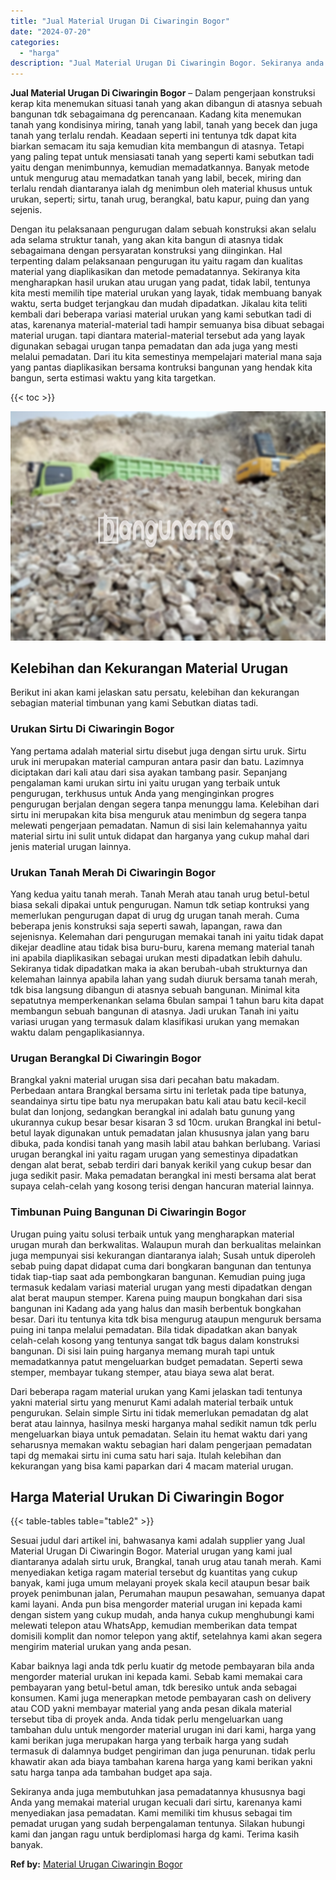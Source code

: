 ```yaml
---
title: "Jual Material Urugan Di Ciwaringin Bogor"
date: "2024-07-20"
categories: 
  - "harga"
description: "Jual Material Urugan Di Ciwaringin Bogor. Sekiranya anda juga membutuhkan jasa pemadatannya khususnya bagi Anda yang memakai material urugan kecuali dari sir..."
---
```


**Jual Material Urugan Di Ciwaringin Bogor** – Dalam pengerjaan konstruksi kerap kita menemukan situasi tanah yang akan dibangun di atasnya sebuah bangunan tdk sebagaimana dg perencanaan. Kadang kita menemukan tanah yang kondisinya miring, tanah yang labil, tanah yang becek dan juga tanah yang terlalu rendah. Keadaan seperti ini tentunya tdk dapat kita biarkan semacam itu saja kemudian kita membangun di atasnya. Tetapi yang paling tepat untuk mensiasati tanah yang seperti kami sebutkan tadi yaitu dengan menimbunnya, kemudian memadatkannya. Banyak metode untuk mengurug atau memadatkan tanah yang labil, becek, miring dan terlalu rendah diantaranya ialah dg menimbun oleh material khusus untuk urukan, seperti; sirtu, tanah urug, berangkal, batu kapur, puing dan yang sejenis.

Dengan itu pelaksanaan pengurugan dalam sebuah konstruksi akan selalu ada selama struktur tanah, yang akan kita bangun di atasnya tidak sebagaimana dengan persyaratan konstruksi yang diinginkan. Hal terpenting dalam pelaksanaan pengurugan itu yaitu ragam dan kualitas material yang diaplikasikan dan metode pemadatannya. Sekiranya kita mengharapkan hasil urukan atau urugan yang padat, tidak labil, tentunya kita mesti memilih tipe material urukan yang layak, tidak membuang banyak waktu, serta budget terjangkau dan mudah dipadatkan. Jikalau kita teliti kembali dari beberapa variasi material urukan yang kami sebutkan tadi di atas, karenanya material-material tadi hampir semuanya bisa dibuat sebagai material urugan. tapi diantara material-material tersebut ada yang layak digunakan sebagai urugan tanpa pemadatan dan ada juga yang mesti melalui pemadatan. Dari itu kita semestinya mempelajari material mana saja yang pantas diaplikasikan bersama kontruksi bangunan yang hendak kita bangun, serta estimasi waktu yang kita targetkan.

{{< toc >}}

![Jual Material Urugan Di Ciwaringin Bogor](/images/jual-urugan-34.png)

## Kelebihan dan Kekurangan Material Urugan

Berikut ini akan kami jelaskan satu persatu, kelebihan dan kekurangan sebagian material timbunan yang kami Sebutkan diatas tadi.

### Urukan Sirtu Di Ciwaringin Bogor

Yang pertama adalah material sirtu disebut juga dengan sirtu uruk. Sirtu uruk ini merupakan material campuran antara pasir dan batu. Lazimnya diciptakan dari kali atau dari sisa ayakan tambang pasir. Sepanjang pengalaman kami urukan sirtu ini yaitu urugan yang terbaik untuk pengurugan, terkhusus untuk Anda yang menginginkan progres pengurugan berjalan dengan segera tanpa menunggu lama. Kelebihan dari sirtu ini merupakan kita bisa menguruk atau menimbun dg segera tanpa melewati pengerjaan pemadatan. Namun di sisi lain kelemahannya yaitu material sirtu ini sulit untuk didapat dan harganya yang cukup mahal dari jenis material urugan lainnya.

### Urukan Tanah Merah Di Ciwaringin Bogor

Yang kedua yaitu tanah merah. Tanah Merah atau tanah urug betul-betul biasa sekali dipakai untuk pengurugan. Namun tdk setiap kontruksi yang memerlukan pengurugan dapat di urug dg urugan tanah merah. Cuma beberapa jenis konstruksi saja seperti sawah, lapangan, rawa dan sejenisnya. Kelemahan dari pengurugan memakai tanah ini yaitu tidak dapat dikejar deadline atau tidak bisa buru-buru, karena memang material tanah ini apabila diaplikasikan sebagai urukan mesti dipadatkan lebih dahulu. Sekiranya tidak dipadatkan maka ia akan berubah-ubah strukturnya dan kelemahan lainnya apabila lahan yang sudah diuruk bersama tanah merah, tdk bisa langsung dibangun di atasnya sebuah bangunan. Minimal kita sepatutnya memperkenankan selama 6bulan sampai 1 tahun baru kita dapat membangun sebuah bangunan di atasnya. Jadi urukan Tanah ini yaitu variasi urugan yang termasuk dalam klasifikasi urukan yang memakan waktu dalam pengaplikasiannya.

### Urugan Berangkal Di Ciwaringin Bogor

Brangkal yakni material urugan sisa dari pecahan batu makadam. Perbedaan antara Brangkal bersama sirtu ini terletak pada tipe batunya, seandainya sirtu tipe batu nya merupakan batu kali atau batu kecil-kecil bulat dan lonjong, sedangkan berangkal ini adalah batu gunung yang ukurannya cukup besar besar kisaran 3 sd 10cm. urukan Brangkal ini betul-betul layak digunakan untuk pemadatan jalan khususnya jalan yang baru dibuka, pada kondisi tanah yang masih labil atau bahkan berlubang. Variasi urugan berangkal ini yaitu ragam urugan yang semestinya dipadatkan dengan alat berat, sebab terdiri dari banyak kerikil yang cukup besar dan juga sedikit pasir. Maka pemadatan berangkal ini mesti bersama alat berat supaya celah-celah yang kosong terisi dengan hancuran material lainnya.

### Timbunan Puing Bangunan Di Ciwaringin Bogor

Urugan puing yaitu solusi terbaik untuk yang mengharapkan material urugan murah dan berkwalitas. Walaupun murah dan berkualitas melainkan juga mempunyai sisi kekurangan diantaranya ialah; Susah untuk diperoleh sebab puing dapat didapat cuma dari bongkaran bangunan dan tentunya tidak tiap-tiap saat ada pembongkaran bangunan. Kemudian puing juga termasuk kedalam variasi material urugan yang mesti dipadatkan dengan alat berat maupun stemper. Karena puing maupun bongkahan dari sisa bangunan ini Kadang ada yang halus dan masih berbentuk bongkahan besar. Dari itu tentunya kita tdk bisa mengurug ataupun menguruk bersama puing ini tanpa melalui pemadatan. Bila tidak dipadatkan akan banyak celah-celah kosong yang tentunya sangat tdk bagus dalam konstruksi bangunan. Di sisi lain puing harganya memang murah tapi untuk memadatkannya patut mengeluarkan budget pemadatan. Seperti sewa stemper, membayar tukang stemper, atau biaya sewa alat berat.

Dari beberapa ragam material urukan yang Kami jelaskan tadi tentunya yakni material sirtu yang menurut Kami adalah material terbaik untuk pengurukan. Selain simple Sirtu ini tidak memerlukan pemadatan dg alat berat atau lainnya, hasilnya meski harganya mahal sedikit namun tdk perlu mengeluarkan biaya untuk pemadatan. Selain itu hemat waktu dari yang seharusnya memakan waktu sebagian hari dalam pengerjaan pemadatan tapi dg memakai sirtu ini cuma satu hari saja. Itulah kelebihan dan kekurangan yang bisa kami paparkan dari 4 macam material urugan.

## Harga Material Urukan Di Ciwaringin Bogor

{{< table-tables table="table2" >}}

Sesuai judul dari artikel ini, bahwasanya kami adalah supplier yang Jual Material Urugan Di Ciwaringin Bogor. Material urugan yang kami jual diantaranya adalah sirtu uruk, Brangkal, tanah urug atau tanah merah. Kami menyediakan ketiga ragam material tersebut dg kuantitas yang cukup banyak, kami juga umum melayani proyek skala kecil ataupun besar baik proyek penimbunan jalan, Perumahan maupun pesawahan, semuanya dapat kami layani. Anda pun bisa mengorder material urugan ini kepada kami dengan sistem yang cukup mudah, anda hanya cukup menghubungi kami melewati telepon atau WhatsApp, kemudian memberikan data tempat domisili komplit dan nomor telepon yang aktif, setelahnya kami akan segera mengirim material urukan yang anda pesan.

Kabar baiknya lagi anda tdk perlu kuatir dg metode pembayaran bila anda mengorder material urukan ini kepada kami. Sebab kami memakai cara pembayaran yang betul-betul aman, tdk beresiko untuk anda sebagai konsumen. Kami juga menerapkan metode pembayaran cash on delivery atau COD yakni membayar material yang anda pesan dikala material tersebut tiba di proyek anda. Anda tidak perlu mengeluarkan uang tambahan dulu untuk mengorder material urugan ini dari kami, harga yang kami berikan juga merupakan harga yang terbaik harga yang sudah termasuk di dalamnya budget pengiriman dan juga penurunan. tidak perlu khawatir akan ada biaya tambahan karena harga yang kami berikan yakni satu harga tanpa ada tambahan budget apa saja.

Sekiranya anda juga membutuhkan jasa pemadatannya khususnya bagi Anda yang memakai material urugan kecuali dari sirtu, karenanya kami menyediakan jasa pemadatan. Kami memiliki tim khusus sebagai tim pemadat urugan yang sudah berpengalaman tentunya. Silakan hubungi kami dan jangan ragu untuk berdiplomasi harga dg kami. Terima kasih banyak.

**Ref by:** [Material Urugan Ciwaringin Bogor](https://id.wikipedia.org/wiki/Material)
